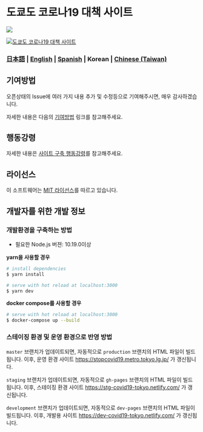 # 도쿄도 코로나19 대책 사이트

![](https://github.com/tokyo-metropolitan-gov/covid19/workflows/production%20deploy/badge.svg)

[![도쿄도 코로나19 대책 사이트](https://user-images.githubusercontent.com/1301149/75629392-1d19d900-5c25-11ea-843d-2d4376e3a560.png)](https://stopcovid19.metro.tokyo.lg.jp/)

### [日本語](./README.md) | [English](./README_EN.md) | [Spanish](./README_ES.md) | Korean | [Chinese (Taiwan)](./README_ZH_TW.md)

## 기여방법
오픈상태의 Issue에 여러 가지 내용 추가 및 수정등으로 기여해주시면, 매우 감사하겠습니다.

자세한 내용은 다음의 [기여방법](./.github/CONTRIBUTING_KO.md) 링크를 참고해주세요.


## 행동강령
자세한 내용은 [사이트 구축 행동강령](./.github/CODE_OF_CONDUCT_KO.md)를 참고해주세요.


## 라이선스
이 소프트웨어는 [MIT 라이선스](./LICENSE.txt)를 따르고 있습니다.

## 개발자를 위한 개발 정보

### 개발환경을 구축하는 방법

- 필요한 Node.js 버젼: 10.19.0이상

**yarn을 사용할 경우**
``` bash
# install dependencies
$ yarn install

# serve with hot reload at localhost:3000
$ yarn dev
```

**docker compose를 사용할 경우**
```bash
# serve with hot reload at localhost:3000
$ docker-compose up --build
```

### 스테이징 환경 및 운영 환경으로 반영 방법

`master` 브랜치가 업데이트되면, 자동적으로  `production` 브랜치의 HTML 파일이 빌드됩니다. 이후, 운영 환경 사이트 https://stopcovid19.metro.tokyo.lg.jp/ 가 갱신됩니다.

`staging` 브랜치가 업데이트되면, 자동적으로  `gh-pages` 브랜치의 HTML 파일이 빌드됩니다. 이후, 스테이징 환경 사이트 https://stg-covid19-tokyo.netlify.com/ 가 갱신됩니다.

`development` 브랜치가 업데이트되면, 자동적으로  `dev-pages` 브랜치의 HTML 파일이 빌드됩니다. 이후, 개발용 사이트 https://dev-covid19-tokyo.netlify.com/ 가 갱신됩니다.
